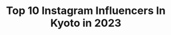---
title: Top 10 Instagram Influencers In Kyoto in 2023
description: >-
  Find top Instagram influencers in Kyoto in 2023. Most popular hashtags: #japan #ootd #good.
platform: Instagram
hits: 490
text_top: Analyze the most popular Instagram accounts on inBeat.
text_bottom: Our database has 490 Instagram influencers like this in Kyoto, Japan for you to collaborate.
profiles:
  - username: "explorekyoto"
    fullname: >-
      KYOTO
    bio: >-
      Kyoto on instagram 📸 Use #explorekyoto to be featured.
    location: "Japan"
    followers: 36351
    engagement: 277
    commentsToLikes: 0.006408
    id: ck15rq66095220i19okgsadrr
    verified: false
    hashtags: ""
  - username: "y.t_photo71"
    fullname: >-
      ゆうたろう
    bio: >-
      🏠　Kyoto⛩ 👫🏻　@aya_photo918 Mod @season_girls_collection #season_girls_collection 🏷 #ぼくときみとの物語 🏷 #ど田舎ポートレート　 撮影等の依頼はDMへ📩
    location: "Japan"
    followers: 4974
    engagement: 1790
    commentsToLikes: 0.037133
    id: ck8t9i31ao6am0j78an51q6a3
    verified: false
    hashtags: ""
  - username: "akko1202akko"
    fullname: >-
      中村 晃子（Akiko Nakamura）
    bio: >-
      📍KYOTO, JAPAN﻿ ﻿ 👘MRS NADESHIKO NIPPON 2020 Finalist﻿ ﻿ ♡資格マニア♡﻿ 看護師 / 呼吸療法認定士 / 保健師 / 宅建士 風水鑑定士 /風水セラピスト﻿ ﻿﻿ お仕事のご依頼はDMへお願いします📩
    location: "Japan"
    followers: 47749
    engagement: 205
    commentsToLikes: 0.057417
    id: ck5zzwp8vcjtd0i1468pddvwd
    verified: false
    hashtags: "#cafe, #coordinate, #outletshoes, #mamagirl"
  - username: "honoka_lol"
    fullname: >-
      honoka
    bio: >-
      honoka from Japanese Vocal & Dance Unit【lol】Twitter →@lol_honoka from Kyoto 1st 写真集『僾-ほのか-』7/28発売👇🏼💕
    location: "Japan"
    followers: 50432
    engagement: 745
    commentsToLikes: 0.012829
    id: ck5zscw1ty9gz0i14eopdxb4f
    verified: true
    hashtags: "#halloweenmakeup"
  - username: "buritei"
    fullname: >-
      buri_chan🦄🌈💕
    bio: >-
      22歳👱🏻‍♀️/1￼9歳👱🏻‍♀️/12歳👦🏽🏉3kidsmama Osaka⇔Kyoto お仕事の依頼はDMまで💌 身長160㌢
    location: "Japan"
    followers: 58808
    engagement: 215
    commentsToLikes: 0.034958
    id: ck138y1viikwq0i19qtl7tnic
    verified: false
    hashtags: "#jg, #artesoie, #40, #shoesincloset"
  - username: "s.tocco"
    fullname: >-
      tocco golf
    bio: >-
      woodland🌳kyoto ゴルフとコーデが大好き⛳ @kansai_goljyo も宜しくお願いします✨ いつか自分が着たいゴルフウェアを作るのが夢🎠 age around50😝 half best:44/best score:94 オススメゴルフウェア載せてます❤️↓↓↓
    location: "Japan"
    followers: 8190
    engagement: 1193
    commentsToLikes: 0.019224
    id: ckaoux87927lz0i78oqr1rrn8
    verified: false
    hashtags: "#golffashion, #golfstagram, #jackbunny, #golfwear"
  - username: "geishakai"
    fullname: >-
      Geishakai
    bio: >-
      🐾 真莉どす♪ 👘GEISHAKAI.PL 💌 geishakagai@gmail.com 🌸🇵🇱/🇯🇵 🌸 🏡 Kyōto Gion Kōbu 京都 祇園甲部の金髪の子💕 🌙#祇園日記 ❌ NO REPOST
    location: "Japan"
    followers: 5556
    engagement: 1349
    commentsToLikes: 0.017281
    id: ck0tyog2dnizb0i1999pxkpbh
    verified: false
    hashtags: ""
  - username: "wawasewa"
    fullname: >-
      Sarah Hemi • セーラ not サラ
    bio: >-
      I write songs in my bedroom Maori + Japanese |📍Kyoto, Japan
    location: "Japan"
    followers: 12460
    engagement: 1099
    commentsToLikes: 0.030472
    id: ck55ombin8ncx0i11hmw9bcyl
    verified: false
    hashtags: "#sarahhemi, #japan, #lonely, #musicvideo"
  - username: "_szh.bellleaf_"
    fullname: >-
      Suzuha
    bio: >-
      嵯峨野→関西学院大学/法4🌙 (22) 『BLENDA Japan』レギュラーモデル 📍Kyoto 投稿更新率高めです
    location: "Japan"
    followers: 12674
    engagement: 570
    commentsToLikes: 0.031928
    id: ckf5trp0eil3l0j231h8nuce8
    verified: false
    hashtags: "#luna, #pr, #ootd, #emomiu"
  - username: "eikino.__"
    fullname: >-
      hitomi☁︎ .｡•⁎
    bio: >-
      . 📍osaka/kyoto/japan . #愛おしい日々の足跡 ✖︎画像無断転載禁止 please dont use my pictures without permission . ☁︎⁎✶.｡•⁎ .｡•⁎
    location: "Japan"
    followers: 13415
    engagement: 770
    commentsToLikes: 0.016669
    id: ck8tdtxmw4r8c0j78iny8ulon
    verified: false
    hashtags: "#ink361, #japan, #ig, #mycanon365"
---